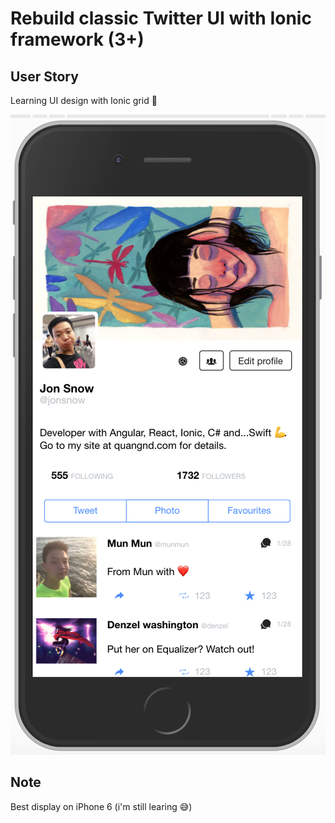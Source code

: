 # Rebuild classic Twitter UI with Ionic framework (3+)

## User Story

Learning UI design with Ionic grid 💪

<img src="src/assets/screenshot.png" />

## Note

Best display on iPhone 6 (i'm still learing 😅)


